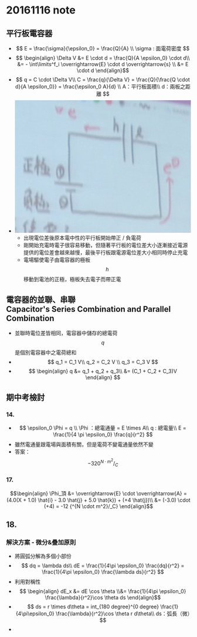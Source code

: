 # 20161116 note
## 平行板電容器
* $$ E = \frac{\sigma}{\epsilon_0} = \frac{Q}{A} \\
  \sigma : 面電荷密度 $$
* $$ \begin{align}
\Delta V &= E \cdot d = \frac{Q}{A \epsilon_0} \cdot d\\
  &= - \int\limits^f_i \overrightarrow{E} \cdot d \overrightarrow{s} \\
  &= E \cdot d 
  \end{align}$$
* $$ q = C \cdot \Delta V\\
C = \frac{q}{\Delta V} = \frac{Q}{\frac{Q \cdot d}{A \epsilon_0}} = \frac{\epsilon_0 A}{d} \\
A：平行板面積\\
d：兩板之距離 $$
* ![圖例](IMG_20161116_101946.jpg)
  * 出現電位差後原本電中性的平行板開始帶正 / 負電荷
  * 剛開始充電時電子很容易移動，但隨著平行板的電位差大小逐漸接近電源提供的電位差會越來越慢，最後平行板跟電源電位差大小相同時停止充電
  * 電場驅使電子由電容器的極板 $$ h $$ 移動到電池的正極，極板失去電子而帶正電

## 電容器的並聯、串聯<br>Capacitor's Series Combination and Parallel Combination
* 並聯時電位差皆相同，電容器中儲存的總電荷 $$ q $$ 是個別電容器中之電荷總和
* $$ q_1 = C_1 V\\
q_2 = C_2 V \\
q_3 = C_3 V
$$
* $$ 
\begin{align}
  q &= q_1 + q_2 + q_3\\
  &= (C_1 + C_2 + C_3)V
\end{align}
$$

## 期中考檢討
### 14.
* $$ \epsilon_0 \Phi = q \\
\Phi ：總電通量 = E \times A\\
q : 總電量\\
E = \frac{1}{4 \pi \epsilon_0} \frac{q}{r^2} $$
* 雖然電通量跟電場與面積有關，但是電荷不變電通量依然不變
* 答案： $$-320 {^{N \cdot m^2} / _C} $$

### 17.
$$\begin{align}
  \Phi_頂 &= \overrightarrow{E} \cdot \overrightarrow{A} = (4.0(X + 1.0) \hat{i} - 3.0 \hat{j} + 5.0 \hat{k}) + (+4 \hat{j})\\
  &= (-3.0) \cdot (+4) = -12 {^{N \cdot m^2}/_C}
\end{align}$$

## 18.
### 解決方案 - 微分&疊加原則
* 將圓弧分解為多個小部份
* $$
dq = \lambda ds\\
dE = \frac{1}{4\pi \epsilon_0} \frac{dq}{r^2} = \frac{1}{4\pi \epsilon_0} \frac{\lambda ds}{r^2}
$$
* 利用對稱性
* $$ \begin{align}
dE_x &= dE \cos \theta \\&= \frac{1}{4\pi \epsilon_0} \frac{\lambda}{r^2}\cos \theta ds 
\end{align}$$
* $$ ds = r \times d\theta = int_{180 degree}^{0 degree} \frac{1}{4\pi\epsilon_0} \frac{\lambda}{r^2}\cos \theta r d\theta\\
ds：弧長（微）$$
* $$  $$